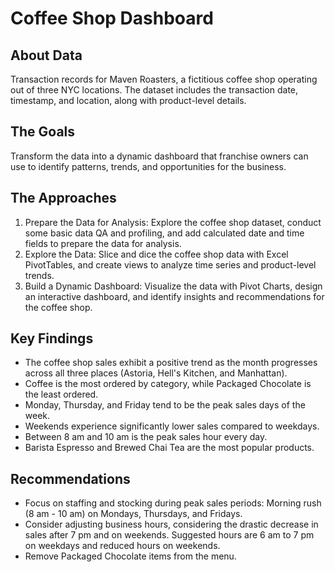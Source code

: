 # Coffee Shop Dashboard
## About Data
Transaction records for Maven Roasters, a fictitious coffee shop operating out of three NYC locations. The dataset includes the transaction date, timestamp, and location, along with product-level details.
## The Goals
Transform the data into a dynamic dashboard that franchise owners can use to identify patterns, trends, and opportunities for the business.
## The Approaches
1. Prepare the Data for Analysis: Explore the coffee shop dataset, conduct some basic data QA and profiling, and add calculated date and time fields to prepare the data for analysis.
2. Explore the Data: Slice and dice the coffee shop data with Excel PivotTables, and create views to analyze time series and product-level trends.
3. Build a Dynamic Dashboard: Visualize the data with Pivot Charts, design an interactive dashboard, and identify insights and recommendations for the coffee shop.
## Key Findings
- The coffee shop sales exhibit a positive trend as the month progresses across all three places (Astoria, Hell's Kitchen, and Manhattan).
- Coffee is the most ordered by category, while Packaged Chocolate is the least ordered.
- Monday, Thursday, and Friday tend to be the peak sales days of the week.
- Weekends experience significantly lower sales compared to weekdays.
- Between 8 am and 10 am is the peak sales hour every day.
- Barista Espresso and Brewed Chai Tea are the most popular products.
## Recommendations
- Focus on staffing and stocking during peak sales periods: Morning rush (8 am - 10 am) on Mondays, Thursdays, and Fridays.
- Consider adjusting business hours, considering the drastic decrease in sales after 7 pm and on weekends. Suggested hours are 6 am to 7 pm on weekdays and reduced hours on weekends.
- Remove Packaged Chocolate items from the menu.
